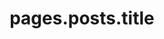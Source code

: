 ---
layout: posts
menu-visible: true

title: pages.posts.title
description: pages.posts.desc
output-desc: true
img: pages.posts.img
namespace: posts

pagination:
    enabled: true

permalink: /posts/
permalink_pt: /posts/
---